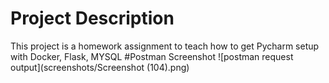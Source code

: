 # Project Description
This project is a homework assignment to teach how to get Pycharm setup with Docker, Flask, MYSQL 
#Postman Screenshot
![postman request output](screenshots/Screenshot (104).png)